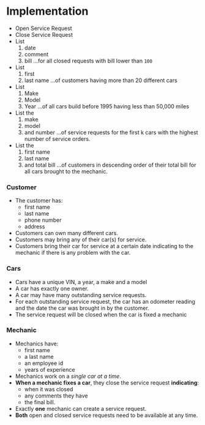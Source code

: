 # Implementation
* Open Service Request
* Close Service Request
* List
    1. date
    2. comment
    3. bill
    ...for all closed requests with bill lower than `100`
* List
    1. first
    2. last name
    ...of customers having more than 20 different cars
* List 
    1. Make 
    2. Model
    3. Year
    ...of all cars build before 1995 having less than 50,000 miles
* List the 
    1. make
    2. model
    3. and number
    ...of service requests for the first k cars with the highest number of service orders.
* List the 
    1. first name
    2. last name
    3. and total bill
    ...of customers in descending order of their total bill for all cars brought to the mechanic.
### Customer
* The customer has:
    * first name
    * last name
    * phone number
    * address
* Customers can own many different cars.
* Customers may bring any of their car(s) for service.
* Customers bring their car for service at a certain date indicating to the mechanic if there is any problem with the car.
### Cars
* Cars have a unique VIN, a year, a make and a model
* A car has exactly one owner.
* A car may have many outstanding service requests.
* For each outstanding service request, the car has an odometer reading and the date
the car was brought in by the customer.
* The service request will be closed when the car is fixed a mechanic
### Mechanic
* Mechanics have:
    * first name
    * a last name
    * an employee id
    * years of experience
* Mechanics work on a _single car at a time_.
* **When a mechanic fixes a car**, they close the service request **indicating**:
    * when it was closed
    * any comments they have
    * the final bill.
* Exactly **one** mechanic can create a service request.
* **Both** open and closed service requests need to be available at any time.